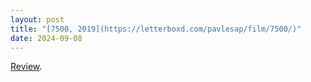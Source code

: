 ```yaml
---
layout: post
title: "[7500, 2019](https://letterboxd.com/pavlesap/film/7500/)"
date: 2024-09-08
---
```


[Review](https://letterboxd.com/pavlesap/film/7500/).
